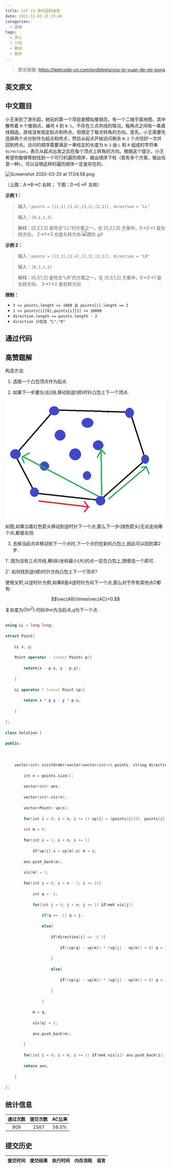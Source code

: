 ```yaml
---
title: LCP 15-游乐园的迷宫
date: 2021-12-03 21:33:46
categories:
  - 困难
tags:
  - 贪心
  - 几何
  - 数组
  - 数学
---
```


> 原文链接: https://leetcode-cn.com/problems/you-le-yuan-de-mi-gong


## 英文原文
<div></div>

## 中文题目
<div><p>小王来到了游乐园，她玩的第一个项目是模拟推销员。有一个二维平面地图，其中散布着 <code>N</code> 个推销点，编号 <code>0</code> 到 <code>N-1</code>，不存在三点共线的情况。每两点之间有一条直线相连。游戏没有规定起点和终点，但限定了每次转角的方向。首先，小王需要先选择两个点分别作为起点和终点，然后从起点开始访问剩余 <code>N-2</code> 个点恰好一次并回到终点。访问的顺序需要满足一串给定的长度为 <code>N-2</code> 由 <code>L</code> 和 <code>R</code> 组成的字符串 <code>direction</code>，表示从起点出发之后在每个顶点上转角的方向。根据这个提示，小王希望你能够帮她找到一个可行的遍历顺序，输出顺序下标（若有多个方案，输出任意一种）。可以证明这样的遍历顺序一定是存在的。</p>

<p><img alt="Screenshot 2020-03-20 at 17.04.58.png" src="https://pic.leetcode-cn.com/595b60797d4a461287864a8cd05bba1d3b8760104ff83f43b902fd68477be9c3-Screenshot%202020-03-20%20at%2017.04.58.png" style="max-height:500px" /></p>

<p>（上图：A-&gt;B-&gt;C 右转； 下图：D-&gt;E-&gt;F 左转）</p>

<p><strong>示例 1：</strong></p>

<blockquote>
<p>输入：<code>points = [[1,1],[1,4],[3,2],[2,1]], direction = "LL"</code></p>

<p>输入：<code>[0,2,1,3]</code></p>

<p>解释：[0,2,1,3] 是符合"LL"的方案之一。在 [0,2,1,3] 方案中，0-&gt;2-&gt;1 是左转方向， 2-&gt;1-&gt;3 也是左转方向 <img alt="图片.gif" src="https://pic.leetcode-cn.com/c01c1efc423b916267c2a3a170266c925c368d62afa047c267cc1020970e55d9-%E5%9B%BE%E7%89%87.gif" style="max-height:300px" /></p>
</blockquote>

<p><strong>示例 2：</strong></p>

<blockquote>
<p>输入：<code>points = [[1,3],[2,4],[3,3],[2,1]], direction = "LR"</code></p>

<p>输入：<code>[0,3,1,2]</code></p>

<p>解释：[0,3,1,2] 是符合"LR"的方案之一。在 [0,3,1,2] 方案中，0-&gt;3-&gt;1 是左转方向， 3-&gt;1-&gt;2 是右转方向</p>
</blockquote>

<p><strong>限制：</strong></p>

<ul>
	<li><code>3 &lt;= points.length &lt;= 1000 且 points[i].length == 2</code></li>
	<li><code>1 &lt;= points[i][0],points[i][1] &lt;= 10000</code></li>
	<li><code>direction.length == points.length - 2</code></li>
	<li><code>direction 只包含 "L","R"</code></li>
</ul>
</div>

## 通过代码
<RecoDemo>
</RecoDemo>


## 高赞题解
构造方法:

1. 选取一个凸包顶点作为起点.

2. 如果下一步要左(右)拐,移动到逆(顺)时针凸包上下一个顶点.

![批注 2020-04-25 224857.png](../images/you-le-yuan-de-mi-gong-0.png)

如图,如果沿着红色箭头移动到逆时针下一个点,那么下一步(绿色箭头)无论走向哪个点,都是左拐.

3. 去掉当前点并移动到下一个点时,下一个点仍在新的凸包上,因此可以回到第2步.



1'. 因为没有三点共线,横(纵)坐标最小(大)的点一定在凸包上,随便选一个即可.

2'. 如何找到逆(顺)时针方向凸包上下一个顶点?

使用叉积,以逆时针为例,如果$B$是$A$逆时针方向下一个点,那么对于所有其他点$C$都有:

$$\vec{AB}\times\vec{AC}>0.$$



复杂度为$O(n^2)$.代码中$m$为当前点,$q$为下一个点.



```C++

using LL = long long;

struct Point{

    LL x, y;

    Point operator - (const Point& p){

        return{x - p.x, y - p.y};

    }

    LL operator * (const Point &p){

        return x * p.y - y * p.x;

    }

};

class Solution {

public:

    

    vector<int> visitOrder(vector<vector<int>>& points, string direction) {

        int n = points.size();

        vector<int> ans;

        vector<int> vis(n);

        vector<Point> vp(n);

        for(int i = 0; i < n; i += 1) vp[i] = {points[i][0], points[i][1]};

        int m = 0;

        for(int i = 1; i < n; i += 1)

            if(vp[i].x < vp[m].x) m = i;

        ans.push_back(m);

        vis[m] = 1;

        for(int i = 0; i < n - 2; i += 1){

            int q = -1;

            for(int j = 0; j < n; j += 1) if(not vis[j])

                if(q == -1) q = j;

                else{

                    if(direction[i] == 'L'){

                        if((vp[q] - vp[m]) * (vp[j] - vp[m]) < 0) q = j;

                    }

                    else{

                        if((vp[q] - vp[m]) * (vp[j] - vp[m]) > 0) q = j;

                    }

                }

            m = q;

            vis[q] = 1;

            ans.push_back(m);

        }

        for(int i = 0; i < n; i += 1) if(not vis[i]) ans.push_back(i);

        return ans;

    }

};

```





## 统计信息
| 通过次数 | 提交次数 | AC比率 |
| :------: | :------: | :------: |
|    909    |    1567    |   58.0%   |

## 提交历史
| 提交时间 | 提交结果 | 执行时间 |  内存消耗  | 语言 |
| :------: | :------: | :------: | :--------: | :--------: |
